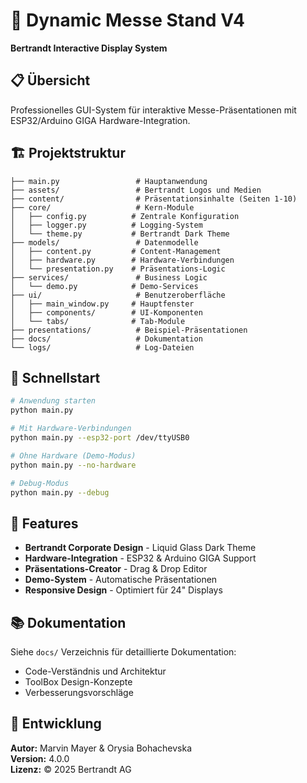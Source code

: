 # 🚀 Dynamic Messe Stand V4
**Bertrandt Interactive Display System**

## 📋 Übersicht
Professionelles GUI-System für interaktive Messe-Präsentationen mit ESP32/Arduino GIGA Hardware-Integration.

## 🏗️ Projektstruktur
```
├── main.py                 # Hauptanwendung
├── assets/                 # Bertrandt Logos und Medien
├── content/                # Präsentationsinhalte (Seiten 1-10)
├── core/                   # Kern-Module
│   ├── config.py          # Zentrale Konfiguration
│   ├── logger.py          # Logging-System
│   └── theme.py           # Bertrandt Dark Theme
├── models/                 # Datenmodelle
│   ├── content.py         # Content-Management
│   ├── hardware.py        # Hardware-Verbindungen
│   └── presentation.py    # Präsentations-Logic
├── services/               # Business Logic
│   └── demo.py            # Demo-Services
├── ui/                     # Benutzeroberfläche
│   ├── main_window.py     # Hauptfenster
│   ├── components/        # UI-Komponenten
│   └── tabs/              # Tab-Module
├── presentations/          # Beispiel-Präsentationen
├── docs/                   # Dokumentation
└── logs/                   # Log-Dateien
```

## 🚀 Schnellstart
```bash
# Anwendung starten
python main.py

# Mit Hardware-Verbindungen
python main.py --esp32-port /dev/ttyUSB0

# Ohne Hardware (Demo-Modus)
python main.py --no-hardware

# Debug-Modus
python main.py --debug
```

## 🎨 Features
- **Bertrandt Corporate Design** - Liquid Glass Dark Theme
- **Hardware-Integration** - ESP32 & Arduino GIGA Support
- **Präsentations-Creator** - Drag & Drop Editor
- **Demo-System** - Automatische Präsentationen
- **Responsive Design** - Optimiert für 24" Displays

## 📚 Dokumentation
Siehe `docs/` Verzeichnis für detaillierte Dokumentation:
- Code-Verständnis und Architektur
- ToolBox Design-Konzepte
- Verbesserungsvorschläge

## 🔧 Entwicklung
**Autor:** Marvin Mayer & Orysia Bohachevska  
**Version:** 4.0.0  
**Lizenz:** © 2025 Bertrandt AG
